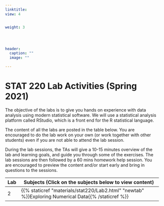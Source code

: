 ```yaml
---
linktitle:    
view: 4


weight: 3




header:
  caption: ""
  image: ""

---
```


# STAT 220 Lab Activities (Spring 2021)

The objective of the labs is to give you hands on experience with data analysis using modern statistical software. We will use a statistical analysis platform called RStudio, which is a front end for the R statistical language.

The content of all the labs are posted in the table below. You are encouraged to do the lab work on your own (or work together with other students) even if you are not able to attend the lab session.

During the lab sessions, the TAs will give a 10-15 minutes overview of the lab and learning goals, and guide you through some of the exercises. The lab sessions are then followed by a 60 mins homework help session. You are encouraged to preview the content and/or start early and bring in questions to the sessions.


Lab | Subjects (Click on the subjects below to view content)
---|---
2| {{% staticref "materials/stat220/Lab2.html" "newtab" %}}Exploring Numerical Data{{% /staticref %}}

